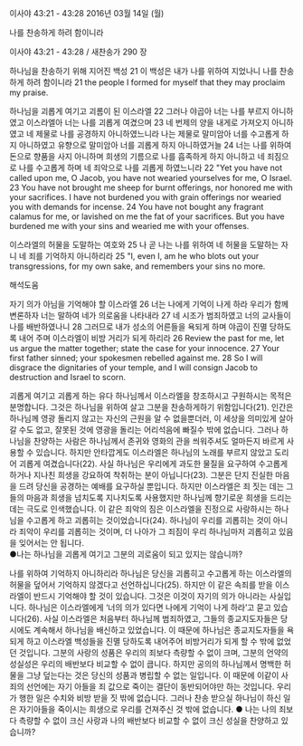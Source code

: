 이사야 43:21 - 43:28 
2016년 03월 14일 (월)

나를 찬송하게 하려 함이니라



이사야 43:21 - 43:28 / 새찬송가 290 장


하나님을 찬송하기 위해 지어진 백성 
21 이 백성은 내가 나를 위하여 지었나니 나를 찬송하게 하려 함이니라
21 the people I formed for myself that they may proclaim my praise. 

하나님을 괴롭게 여기고 괴롬이 된 이스라엘 
22 그러나 야곱아 너는 나를 부르지 아니하였고 이스라엘아 너는 나를 괴롭게 여겼으며 23 네 번제의 양을 내게로 가져오지 아니하였고 네 제물로 나를 공경하지 아니하였느니라 나는 제물로 말미암아 너를 수고롭게 하지 아니하였고 유향으로 말미암아 너를 괴롭게 하지 아니하였거늘 24 너는 나를 위하여 돈으로 향품을 사지 아니하며 희생의 기름으로 나를 흡족하게 하지 아니하고 네 죄짐으로 나를 수고롭게 하며 네 죄악으로 나를 괴롭게 하였느니라
22 "Yet you have not called upon me, O Jacob, you have not wearied yourselves for me, O Israel. 23 You have not brought me sheep for burnt offerings, nor honored me with your sacrifices. I have not burdened you with grain offerings nor wearied you with demands for incense. 24 You have not bought any fragrant calamus for me, or lavished on me the fat of your sacrifices. But you have burdened me with your sins and wearied me with your offenses. 

이스라엘의 허물을 도말하는 여호와
25 나 곧 나는 나를 위하여 네 허물을 도말하는 자니 네 죄를 기억하지 아니하리라
25 "I, even I, am he who blots out your transgressions, for my own sake, and remembers your sins no more.

해석도움





자기 의가 아님을 기억해야 할 이스라엘
26 너는 나에게 기억이 나게 하라 우리가 함께 변론하자 너는 말하여 네가 의로움을 나타내라 27 네 시조가 범죄하였고 너의 교사들이 나를 배반하였나니 28 그러므로 내가 성소의 어른들을 욕되게 하며 야곱이 진멸 당하도록 내어 주며 이스라엘이 비방 거리가 되게 하리라
26 Review the past for me, let us argue the matter together; state the case for your innocence. 27 Your first father sinned; your spokesmen rebelled against me. 28 So I will disgrace the dignitaries of your temple, and I will consign Jacob to destruction and Israel to scorn. 

괴롭게 여기고 괴롭게 하는 유다 
하나님께서 이스라엘을 창조하시고 구원하시는 목적은 분명합니다. 그것은 하나님을 위하여 살고 그분을 찬송하게하기 위함입니다(21). 인간은 하나님께 영광 돌리지 않고는 자신의 근원을 알 수 없을뿐더러, 이 세상을 의미있게 살아갈 수도 없고, 잘못된 것에 영광을 돌리는 어리석음에 빠질수 밖에 없습니다. 그러나 하나님을 찬양하는 사람은 하나님께서 존귀와 영화의 관을 씌워주셔도 얼마든지 바르게 사용할 수 있습니다. 하지만 안타깝게도 이스라엘은 하나님의 노래를 부르지 않았고 도리어 괴롭게 여겼습니다(22). 사실 하나님은 우리에게 과도한 물질을 요구하여 수고롭게 하거나 지나친 희생을 강요하여 착취하는 분이 아닙니다(23). 그분은 단지 진실한 마음을 드려 당신을 공경하는 예배를 요구하실 뿐입니다. 하지만 이스라엘은 죄 짓는 데는 그들의 마음과 희생을 넘치도록 지나치도록 사용했지만 하나님께 향기로운 희생을 드리는 데는 극도로 인색했습니다. 이 같은 죄악의 짐은 이스라엘을 진정으로 사랑하시는 하나님을 수고롭게 하고 괴롭히는 것이었습니다(24). 하나님이 우리를 괴롭히는 것이 아니라 죄악이 우리를 괴롭히는 것이며, 더 나아가 그 죄짐이 우리 하나님마저 괴롭히고 있음을 잊어서는 안 됩니다.    
●나는 하나님을 괴롭게 여기고 그분의 괴로움이 되고 있지는 않습니까?

나를 위하여 기억하지 아니하리라
하나님은 당신을 괴롭히고 수고롭게 하는 이스라엘의 허물을 덮어서 기억하지 않겠다고 선언하십니다(25). 하지만 이 같은 속죄를 받을 이스라엘이 반드시 기억해야 할 것이 있습니다. 그것은 이것이 자기의 의가 아니라는 사실입니다. 하나님은 이스라엘에게 ‘너의 의가 있다면 나에게 기억이 나게 하라’고 묻고 있습니다(26). 사실 이스라엘은 처음부터 하나님께 범죄하였고, 그들의 종교지도자들은 당시에도 계속해서 하나님을 배신하고 있었습니다. 이 때문에 하나님은 종교지도자들을 욕되게 하고 이스라엘 백성들을 진멸 당하도록 내어주어 비방거리가 되게 할 수 밖에 없었던 것입니다. 그분의 사랑의 성품은 우리의 죄보다 측량할 수 없이 크며, 그분의 언약의 성실성은 우리의 배반보다 비교할 수 없이 큽니다. 하지만 공의의 하나님께서 명백한 허물을 그냥 덮는다는 것은 당신의 성품과 병립할 수 없는 일입니다. 이 때문에 이같이 사죄의 선언에는 자기 아들을 죄 값으로 죽이는 결단이 동반되어야만 하는 것입니다. 우리가 행한 일은 수치와 비방 받을 짓 밖에 없습니다. 그러나 찬송 받으실 하나님이 하신 일은 자기아들을 죽이시는 희생으로 우리를 건져주신 것 밖에 없습니다. 
● 나는 나의 죄보다 측량할 수 없이 크신 사랑과 나의 배반보다 비교할 수 없이 크신 성실을 찬양하고 있습니까?